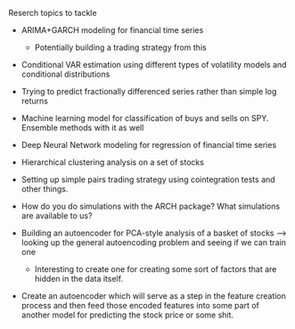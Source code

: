 Reserch topics to tackle

* ARIMA+GARCH modeling for financial time series
    * Potentially building a trading strategy from this
* Conditional VAR estimation using different types of volatility models and conditional distributions
* Trying to predict fractionally differenced series rather than simple log returns
* Machine learning model for classification of buys and sells on SPY. Ensemble methods with it as well
* Deep Neural Network modeling for regression of financial time series
* Hierarchical clustering analysis on a set of stocks
* Setting up simple pairs trading strategy using cointegration tests and other things.
* How do you do simulations with the ARCH package? What simulations are available to us?
* Building an autoencoder for PCA-style analysis of a basket of stocks --> looking up the general autoencoding problem and seeing if we can train one
    * Interesting to create one for creating some sort of factors that are hidden in the data itself.

* Create an autoencoder which will serve as a step in the feature creation process and then feed those encoded features into some part of another model for predicting the stock price or some shit.
